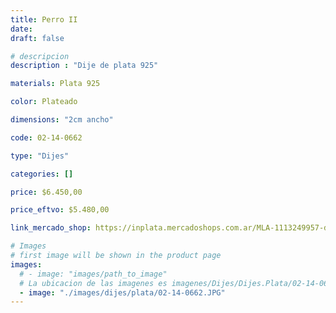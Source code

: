 ```yaml
---
title: Perro II
date: 
draft: false

# descripcion
description : "Dije de plata 925"

materials: Plata 925

color: Plateado

dimensions: "2cm ancho"

code: 02-14-0662

type: "Dijes"

categories: []

price: $6.450,00

price_eftvo: $5.480,00

link_mercado_shop: https://inplata.mercadoshops.com.ar/MLA-1113249957-dije-plata-perro-caniche-canny-ii-_JM

# Images
# first image will be shown in the product page
images:
  # - image: "images/path_to_image"
  # La ubicacion de las imagenes es imagenes/Dijes/Dijes.Plata/02-14-0662-perro-ii
  - image: "./images/dijes/plata/02-14-0662.JPG"
---
```

